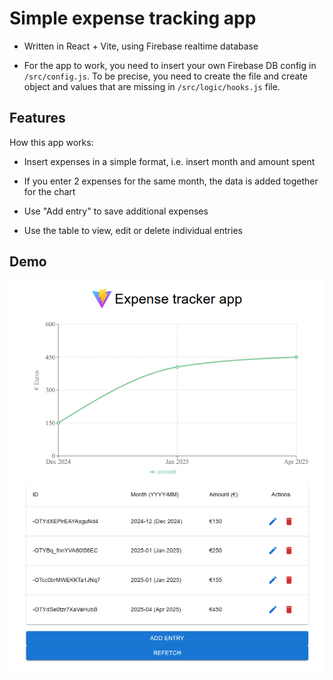 # Simple expense tracking app 

- Written in React + Vite, using Firebase realtime database

- For the app to work, you need to insert your own Firebase DB config in `/src/config.js`. To be precise, you need to create the file and create object and values that are missing in `/src/logic/hooks.js` file.



## Features

How this app works:

- Insert expenses in a simple format, i.e. insert month and amount spent

- If you enter 2 expenses for the same month, the data is added together for the chart

- Use "Add entry" to save additional expenses

- Use the table to view, edit or delete individual entries



## Demo

![Expense Tracker Demo](public/Expense-tracker-demo.png)
